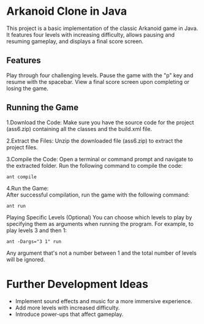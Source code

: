 # Arkanoid Clone in Java
This project is a basic implementation of the classic Arkanoid game in Java. It features four levels with increasing difficulty, allows pausing and resuming gameplay, and displays a final score screen.

## Features
Play through four challenging levels.
Pause the game with the "p" key and resume with the spacebar.
View a final score screen upon completing or losing the game.

## Running the Game
1.Download the Code:
Make sure you have the source code for the project (ass6.zip) containing all the classes and the build.xml file.

2.Extract the Files:
Unzip the downloaded file (ass6.zip) to extract the project files.

3.Compile the Code: 
Open a terminal or command prompt and navigate to the extracted folder. Run the following command to compile the code:
```shel
ant compile
```
4.Run the Game:  
After successful compilation, run the game with the following command:
```shel
ant run
```
Playing Specific Levels (Optional)
You can choose which levels to play by specifying them as arguments when running the program. For example, to play levels 3 and then 1:
```shel
ant -Dargs="3 1" run
```
Any argument that's not a number between 1 and the total number of levels will be ignored.




# Further Development Ideas
- Implement sound effects and music for a more immersive experience.
- Add more levels with increased difficulty.
- Introduce power-ups that affect gameplay.

